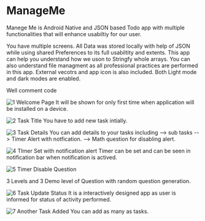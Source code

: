 
# ManageMe
Manege Me is Android Native and JSON based Todo app with multiple functionalities that will enhance usabiltiy for our user.

You have multiple screens. All Data was stored locally with help of JSON while using shared Preferences to its full usabiltity and extents. This app can help you understand how we uson to Stringfy whole arrays. You can also understand file managment as all professional practices are performed in this app. External vecotrs and app icon is also included. Both Light mode and dark modes are enabled.

Well comment code

![1  Welcome Page](https://user-images.githubusercontent.com/52831453/130864341-e2347969-e994-49d2-b711-ba39cbb04a74.jpeg)
It will be shown for only first time when application will be installed on a device.

![2  Task Title](https://user-images.githubusercontent.com/52831453/130864347-0d99fd5a-2f96-4663-bb53-0ee1f1c89cf2.jpeg)
You have to add new task intially.

![3  Task Details](https://user-images.githubusercontent.com/52831453/130864358-29bf0a8d-ba8c-4034-a943-63463f612090.jpeg)
You can add details to your tasks including 
--> sub tasks
--> Timer Alert with notfication.
--> Math question for disabling alert.

![4  TImer Set with notification alert](https://user-images.githubusercontent.com/52831453/130864368-5f076167-34ca-4f17-8b86-4a684d22defa.jpeg)
Timer can be set and can be seen in notification bar when notification is actived.

![5  Timer Disable Question](https://user-images.githubusercontent.com/52831453/130864373-1f4d3c0f-db6a-4743-92a8-83d2ff71b8bc.jpeg)

3 Levels and 3 Demo level of Question with random question generation.

![6  Task Update Status ](https://user-images.githubusercontent.com/52831453/130864377-d84f2d71-cc43-4ac5-8734-f9a34aeade02.jpeg)
It is a interactively designed app as user is informed for status of activity performed.

![7  Another Task Added](https://user-images.githubusercontent.com/52831453/130864380-bd8cf289-67ef-4dbe-97e2-e581acd2505d.jpeg)
You can add as many as tasks.



